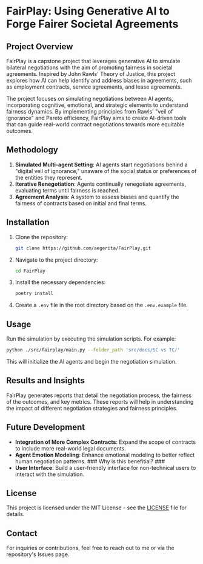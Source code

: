 # FairPlay: Using Generative AI to Forge Fairer Societal Agreements

## Project Overview
FairPlay is a capstone project that leverages generative AI to simulate bilateral negotiations with the aim of promoting fairness in societal agreements. Inspired by John Rawls' Theory of Justice, this project explores how AI can help identify and address biases in agreements, such as employment contracts, service agreements, and lease agreements.

The project focuses on simulating negotiations between AI agents, incorporating cognitive, emotional, and strategic elements to understand fairness dynamics. By implementing principles from Rawls' "veil of ignorance" and Pareto efficiency, FairPlay aims to create AI-driven tools that can guide real-world contract negotiations towards more equitable outcomes.

## Methodology
1. **Simulated Multi-agent Setting**: AI agents start negotiations behind a "digital veil of ignorance," unaware of the social status or preferences of the entities they represent.
2. **Iterative Renegotiation**: Agents continually renegotiate agreements, evaluating terms until fairness is reached.
3. **Agreement Analysis**: A system to assess biases and quantify the fairness of contracts based on initial and final terms.

## Installation
1. Clone the repository:
    ```bash
    git clone https://github.com/aegerita/FairPlay.git
    ```
2. Navigate to the project directory:
    ```bash
    cd FairPlay
    ```
3. Install the necessary dependencies:
    ```bash
    poetry install
    ```
4. Create a `.env` file in the root directory based on the `.env.example` file.

## Usage
Run the simulation by executing the simulation scripts. For example:
```bash
python ./src/fairplay/main.py --folder_path 'src/docs/SC vs TC/'
```
This will initialize the AI agents and begin the negotiation simulation. 

## Results and Insights
FairPlay generates reports that detail the negotiation process, the fairness of the outcomes, and key metrics. These reports will help in understanding the impact of different negotiation strategies and fairness principles.

## Future Development
- **Integration of More Complex Contracts**: Expand the scope of contracts to include more real-world legal documents.
- **Agent Emotion Modeling**: Enhance emotional modeling to better reflect human negotiation patterns. ### Why is this benefitial? ###
- **User Interface**: Build a user-friendly interface for non-technical users to interact with the simulation.

## License
This project is licensed under the MIT License - see the [LICENSE](LICENSE) file for details.

## Contact
For inquiries or contributions, feel free to reach out to me or via the repository's Issues page.

